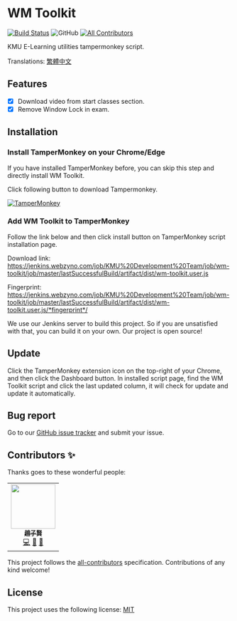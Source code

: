 # WM Toolkit

[![Build Status](https://jenkins.webzyno.com/buildStatus/icon?job=KMU+Development+Team%2Fwm-toolkit%2Fmaster)](https://jenkins.webzyno.com/job/KMU%20Development%20Team/job/wm-toolkit/job/master/)
![GitHub](https://img.shields.io/github/license/KMU-Dev/wm-toolkit?color=blue)
[![All Contributors](https://img.shields.io/badge/all_contributors-1-orange.svg?style=flat-square)](#contributors-)

KMU E-Learning utilities tampermonkey script.

Translations: [繁體中文](docs/README-zh_TW.md)

## Features

- [x] Download video from start classes section.
- [x] Remove Window Lock in exam.

## Installation

### Install TamperMonkey on your Chrome/Edge

If you have installed TamperMonkey before, you can skip this step and directly install WM Toolkit.

Click following button to download Tampermonkey.

[![TamperMonkey](https://storage.googleapis.com/chrome-gcs-uploader.appspot.com/image/WlD8wC6g8khYWPJUsQceQkhXSlv1/mPGKYBIR2uCP0ApchDXE.png)](https://chrome.google.com/webstore/detail/tampermonkey/dhdgffkkebhmkfjojejmpbldmpobfkfo)

### Add WM Toolkit to TamperMonkey

Follow the link below and then click install button on TamperMonkey script installation page.

Download link: https://jenkins.webzyno.com/job/KMU%20Development%20Team/job/wm-toolkit/job/master/lastSuccessfulBuild/artifact/dist/wm-toolkit.user.js

Fingerprint: https://jenkins.webzyno.com/job/KMU%20Development%20Team/job/wm-toolkit/job/master/lastSuccessfulBuild/artifact/dist/wm-toolkit.user.js/*fingerprint*/

We use our Jenkins server to build this project. So if you are unsatisfied with that, you can build it on your own. Our project is open source!

## Update

Click the TamperMonkey extension icon on the top-right of your Chrome, and then click the Dashboard button.
In installed script page, find the WM Toolkit script and click the last updated column, it will check for update and update it automatically.

## Bug report

Go to our [GitHub issue tracker](https://github.com/KMU-Dev/wm-toolkit/issues) and submit your issue.

## Contributors ✨

Thanks goes to these wonderful people:
<!-- ALL-CONTRIBUTORS-LIST:START - Do not remove or modify this section -->
<!-- prettier-ignore-start -->
<!-- markdownlint-disable -->
<table>
  <tr>
    <td align="center"><a href="https://github.com/ZhaoTzuHsien"><img src="https://avatars.githubusercontent.com/u/37932792?v=4?s=100" width="100px;" alt=""/><br /><sub><b>趙子賢</b></sub></a><br /><a href="https://github.com/KMU-Dev/wm-toolkit/commits?author=ZhaoTzuHsien" title="Code">💻</a> <a href="#ideas-ZhaoTzuHsien" title="Ideas, Planning, & Feedback">🤔</a> <a href="https://github.com/KMU-Dev/wm-toolkit/commits?author=ZhaoTzuHsien" title="Documentation">📖</a></td>
  </tr>
</table>

<!-- markdownlint-restore -->
<!-- prettier-ignore-end -->

<!-- ALL-CONTRIBUTORS-LIST:END -->

This project follows the [all-contributors](https://github.com/all-contributors/all-contributors) specification. Contributions of any kind welcome!

## License

This project uses the following license: [MIT](LICENSE.md)
